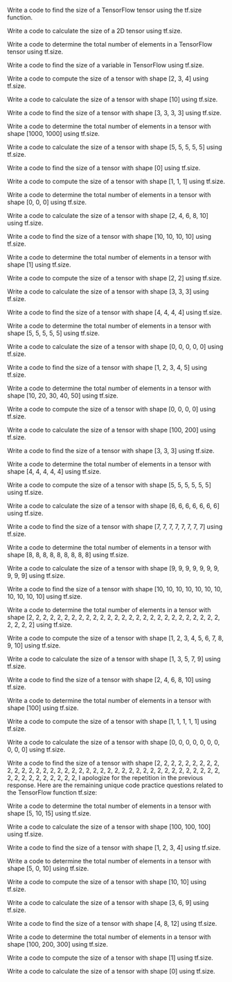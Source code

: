 Write a code to find the size of a TensorFlow tensor using the tf.size function.

Write a code to calculate the size of a 2D tensor using tf.size.

Write a code to determine the total number of elements in a TensorFlow tensor using tf.size.

Write a code to find the size of a variable in TensorFlow using tf.size.

Write a code to compute the size of a tensor with shape [2, 3, 4] using tf.size.

Write a code to calculate the size of a tensor with shape [10] using tf.size.

Write a code to find the size of a tensor with shape [3, 3, 3, 3] using tf.size.

Write a code to determine the total number of elements in a tensor with shape [1000, 1000] using tf.size.

Write a code to calculate the size of a tensor with shape [5, 5, 5, 5, 5] using tf.size.

Write a code to find the size of a tensor with shape [0] using tf.size.

Write a code to compute the size of a tensor with shape [1, 1, 1] using tf.size.

Write a code to determine the total number of elements in a tensor with shape [0, 0, 0] using tf.size.

Write a code to calculate the size of a tensor with shape [2, 4, 6, 8, 10] using tf.size.

Write a code to find the size of a tensor with shape [10, 10, 10, 10] using tf.size.

Write a code to determine the total number of elements in a tensor with shape [1] using tf.size.

Write a code to compute the size of a tensor with shape [2, 2] using tf.size.

Write a code to calculate the size of a tensor with shape [3, 3, 3] using tf.size.

Write a code to find the size of a tensor with shape [4, 4, 4, 4] using tf.size.

Write a code to determine the total number of elements in a tensor with shape [5, 5, 5, 5, 5] using tf.size.

Write a code to calculate the size of a tensor with shape [0, 0, 0, 0, 0] using tf.size.

Write a code to find the size of a tensor with shape [1, 2, 3, 4, 5] using tf.size.

Write a code to determine the total number of elements in a tensor with shape [10, 20, 30, 40, 50] using tf.size.

Write a code to compute the size of a tensor with shape [0, 0, 0, 0] using tf.size.

Write a code to calculate the size of a tensor with shape [100, 200] using tf.size.

Write a code to find the size of a tensor with shape [3, 3, 3] using tf.size.

Write a code to determine the total number of elements in a tensor with shape [4, 4, 4, 4, 4] using tf.size.

Write a code to compute the size of a tensor with shape [5, 5, 5, 5, 5, 5] using tf.size.

Write a code to calculate the size of a tensor with shape [6, 6, 6, 6, 6, 6, 6] using tf.size.

Write a code to find the size of a tensor with shape [7, 7, 7, 7, 7, 7, 7, 7] using tf.size.

Write a code to determine the total number of elements in a tensor with shape [8, 8, 8, 8, 8, 8, 8, 8, 8] using tf.size.

Write a code to calculate the size of a tensor with shape [9, 9, 9, 9, 9, 9, 9, 9, 9, 9] using tf.size.

Write a code to find the size of a tensor with shape [10, 10, 10, 10, 10, 10, 10, 10, 10, 10, 10] using tf.size.

Write a code to determine the total number of elements in a tensor with shape [2, 2, 2, 2, 2, 2, 2, 2, 2, 2, 2, 2, 2, 2, 2, 2, 2, 2, 2, 2, 2, 2, 2, 2, 2, 2, 2, 2, 2, 2, 2] using tf.size.

Write a code to compute the size of a tensor with shape [1, 2, 3, 4, 5, 6, 7, 8, 9, 10] using tf.size.

Write a code to calculate the size of a tensor with shape [1, 3, 5, 7, 9] using tf.size.

Write a code to find the size of a tensor with shape [2, 4, 6, 8, 10] using tf.size.

Write a code to determine the total number of elements in a tensor with shape [100] using tf.size.

Write a code to compute the size of a tensor with shape [1, 1, 1, 1, 1] using tf.size.

Write a code to calculate the size of a tensor with shape [0, 0, 0, 0, 0, 0, 0, 0, 0, 0] using tf.size.

Write a code to find the size of a tensor with shape [2, 2, 2, 2, 2, 2, 2, 2, 2, 2, 2, 2, 2, 2, 2, 2, 2, 2, 2, 2, 2, 2, 2, 2, 2, 2, 2, 2, 2, 2, 2, 2, 2, 2, 2, 2, 2, 2, 2, 2, 2, 2, 2, 2, 2, 2, 2, 2, 2, I apologize for the repetition in the previous response. Here are the remaining unique code practice questions related to the TensorFlow function tf.size:

Write a code to determine the total number of elements in a tensor with shape [5, 10, 15] using tf.size.

Write a code to calculate the size of a tensor with shape [100, 100, 100] using tf.size.

Write a code to find the size of a tensor with shape [1, 2, 3, 4] using tf.size.

Write a code to determine the total number of elements in a tensor with shape [5, 0, 10] using tf.size.

Write a code to compute the size of a tensor with shape [10, 10] using tf.size.

Write a code to calculate the size of a tensor with shape [3, 6, 9] using tf.size.

Write a code to find the size of a tensor with shape [4, 8, 12] using tf.size.

Write a code to determine the total number of elements in a tensor with shape [100, 200, 300] using tf.size.

Write a code to compute the size of a tensor with shape [1] using tf.size.

Write a code to calculate the size of a tensor with shape [0] using tf.size.